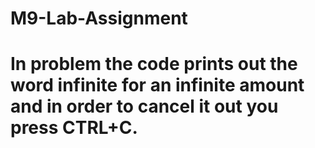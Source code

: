 # M9-Lab-Assignment
# In problem the code prints out the word infinite for an infinite amount and in order to cancel it out you press CTRL+C.
